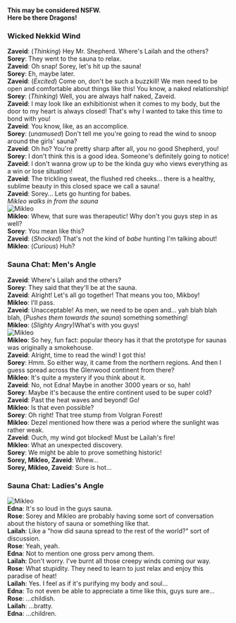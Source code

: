 **This may be considered NSFW.  
Here be there Dragons!**

### Wicked Nekkid Wind
**Zaveid**:	 (*Thinking*) Hey Mr. Shepherd. Where's Lailah and the others?  
**Sorey**:	 They went to the sauna to relax.  
**Zaveid**:	 Oh snap! Sorey, let's hit up the sauna!  
**Sorey**:	 Eh, maybe later.  
**Zaveid**:	 (*Excited*) Come on, don't be such a buzzkill! We men need to be open and comfortable about things like this! You know, a naked relationship!  
**Sorey**:	 (*Thinking*) Well, you are always half naked, Zaveid.  
**Zaveid**:	 I may look like an exhibitionist when it comes to my body, but the door to my heart is always closed! That's why I wanted to take this time to bond with you!  
**Zaveid**:	 You know, like, as an accomplice.  
**Sorey**:	 (*unamused*) Don't tell me you're going to read the wind to snoop around the girls' sauna?  
**Zaveid**:	 Oh ho? You're pretty sharp after all, you no good Shepherd, you!  
**Sorey**:	 I don't think this is a good idea. Someone's definitely going to notice!  
**Zaveid**:	 I don't wanna grow up to be the kinda guy who views everything as a win or lose situation!  
**Zaveid**:	 The trickling sweat, the flushed red cheeks... there is a healthy, sublime beauty in this closed space we call a sauna!  
**Zaveid**:	 Sorey... Lets go hunting for babes.  
*Mikleo walks in from the sauna*    
![Mikleo](http://i.imgur.com/YOlls8Gm.png)  
**Mikleo**:	 Whew, that sure was therapeutic! Why don't you guys step in as well?  
**Sorey**:	 You mean like this?  
**Zaveid**:	 (*Shocked*) That's not the kind of *babe* hunting I'm talking about!  
**Mikleo**:	 (*Curious*) Huh?  

### Sauna Chat: Men's Angle
**Zaveid**:	 Where's Lailah and the others?  
**Sorey**:	 They said that they'll be at the sauna.  
**Zaveid**:	 Alright! Let's all go together! That means you too, Mikboy!  
**Mikleo**:	 I'll pass.  
**Zaveid**:	 Unacceptable! As men, we need to be open and... yah blah blah blah, (*Pushes them towards the sauna*) something something!  
**Mikleo**:	 (*Slighty Angry*)What's with you guys!  
![Mikleo](http://i.imgur.com/HCc52thl.png)  
**Mikleo**:	 So hey, fun fact: popular theory has it that the prototype for saunas was originally a smokehouse.  
**Zaveid**:	 Alright, time to read the wind! I got this!  
**Sorey**:	 Hmm. So either way, it came from the northern regions. And then I guess spread across the Glenwood continent from there?  
**Mikleo**:	 It's quite a mystery if you think about it.  
**Zaveid**:	 No, not Edna! Maybe in another 3000 years or so, hah!  
**Sorey**:	 Maybe it's because the entire continent used to be super cold?  
**Zaveid**:	 Past the heat waves and beyond! Go!  
**Mikleo**:	 Is that even possible?  
**Sorey**:	 Oh right! That tree stump from Volgran Forest!  
**Mikleo**:	 Dezel mentioned how there was a period where the sunlight was rather weak.  
**Zaveid**:	 Ouch, my wind got blocked! Must be Lailah's fire!  
**Mikleo**:	 What an unexpected discovery.  
**Sorey**:	 We might be able to prove something historic!  
**Sorey, Mikleo, Zaveid**:	 Whew...  
**Sorey, Mikleo, Zaveid**:	 Sure is hot...  

### Sauna Chat: Ladies's Angle
![Mikleo](http://i.imgur.com/GGJPpiCl.png)  
**Edna**:	 It's so loud in the guys sauna.  
**Rose**:	 Sorey and Mikleo are probably having some sort of conversation about the history of sauna or something like that.  
**Lailah**:	 Like a "how did sauna spread to the rest of the world?" sort of discussion.  
**Rose**:	 Yeah, yeah.  
**Edna**:	 Not to mention one gross perv among them.  
**Lailah**:	 Don't worry. I've burnt all those creepy winds coming our way.  
**Rose**:	 What stupidity. They need to learn to just relax and enjoy this paradise of heat!  
**Lailah**:	 Yes. I feel as if it's purifying my body and soul...  
**Edna**:	 To not even be able to appreciate a time like this, guys sure are...  
**Rose**:	 ...childish.  
**Lailah**:	 ...bratty.  
**Edna**:	 ...children.  
